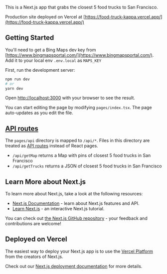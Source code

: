 This is a Next.js app that grabs the closest 5 food trucks to San Francisco.

Production site deployed on Vercel at [https://food-truck-kappa.vercel.app/](https://food-truck-kappa.vercel.app/)

## Getting Started

You'll need to get a Bing Maps dev key from [https://www.bingmapsportal.com/](https://www.bingmapsportal.com/).
Add it to your local env `.env.local` as `MAPS_KEY`

First, run the development server:

```bash
npm run dev
# or
yarn dev
```

Open [http://localhost:3000](http://localhost:3000) with your browser to see the result.

You can start editing the page by modifying `pages/index.tsx`. The page auto-updates as you edit the file.

## [API routes](https://nextjs.org/docs/api-routes/introduction)

The `pages/api` directory is mapped to `/api/*`. Files in this directory are treated as [API routes](https://nextjs.org/docs/api-routes/introduction) instead of React pages.

- `/api/getMap` returns a Map with pins of closest 5 food trucks in San Francisco
- `/api/getTrucks` returns a JSON of closest 5 food trucks in San Francisco

## Learn More about Next.js

To learn more about Next.js, take a look at the following resources:

- [Next.js Documentation](https://nextjs.org/docs) - learn about Next.js features and API.
- [Learn Next.js](https://nextjs.org/learn) - an interactive Next.js tutorial.

You can check out [the Next.js GitHub repository](https://github.com/vercel/next.js/) - your feedback and contributions are welcome!

## Deployed on Vercel

The easiest way to deploy your Next.js app is to use the [Vercel Platform](https://vercel.com/new?utm_medium=default-template&filter=next.js&utm_source=create-next-app&utm_campaign=create-next-app-readme) from the creators of Next.js.

Check out our [Next.js deployment documentation](https://nextjs.org/docs/deployment) for more details.
